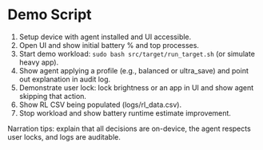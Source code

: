 # Demo Script 

1. Setup device with agent installed and UI accessible.
2. Open UI and show initial battery % and top processes.
3. Start demo workload: `sudo bash src/target/run_target.sh` (or simulate heavy app).
4. Show agent applying a profile (e.g., balanced or ultra_save) and point out explanation in audit log.
5. Demonstrate user lock: lock brightness or an app in UI and show agent skipping that action.
6. Show RL CSV being populated (logs/rl_data.csv).
7. Stop workload and show battery runtime estimate improvement.

Narration tips: explain that all decisions are on-device, the agent respects user locks, and logs are auditable.

